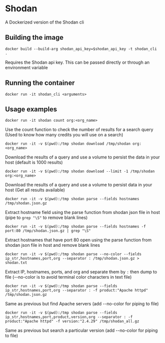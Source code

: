 # Shodan 

A Dockerized version of the Shodan cli

## Building the image

```
docker build --build-arg shodan_api_key=$shodan_api_key -t shodan_cli .
```

Requires the Shodan api key. This can be passed directly or through an environment variable

## Running the container

```
docker run -it shodan_cli <arguments>
```

## Usage examples

```
docker run -it shodan count org:<org_name>
```

Use the count function to check the number of results for a search query (Used to know how many credits you will use on a search)

```
docker run -it -v $(pwd):/tmp shodan download /tmp/shodan org:<org_name>
```

Download the results of a query and use a volume to persist the data in your host (default is 1000 results)

```
docker run -it -v $(pwd):/tmp shodan download --limit -1 /tmp/shodan org:<org_name>
```

Download the results of a query and use a volume to persist data in your host (Get all results available)

```
docker run -it -v $(pwd):/tmp shodan parse --fields hostnames /tmp/shodan.json.gz
```

Extract hostname field using the parse function from shodan json file in host (pipe to `grep "\S"` to remove blank lines)

```
docker run -it -v $(pwd):/tmp shodan parse --fields hostnames -f port:80 /tmp/shodan.json.gz | grep "\S"
```

Extract hostnames that have port 80 open using the parse function from shodan json file in host and remove blank lines

```
docker run -it -v $(pwd):/tmp shodan parse --no-color --fields ip_str,hostnames,port,org --separator : /tmp/shodan.json.gz > shodan.txt
```

Extract IP, hostnames, ports, and org and separate them by `:` then dump to file (--no-color is to avoid terminal color characters in text file)

```
docker run -it -v $(pwd):/tmp shodan parse --fields ip_str,hostnames,port,org --separator : -f product:"Apache httpd" /tmp/shodan.json.gz
```

Same as previous but find Apache servers (add --no-color for piping to file)

```
docker run -it -v $(pwd):/tmp shodan parse --fields ip_str,hostnames,port,product,version,org --separator : -f product:"Apache httpd" -f version:"2.4.29" /tmp/shodan_all.gz
```

Same as previous but search a particular version (add --no-color for piping to file)


